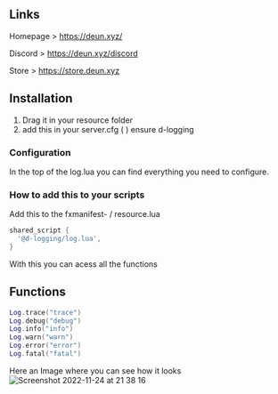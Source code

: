 ## Links

Homepage > https://deun.xyz/

Discord > https://deun.xyz/discord

Store > https://store.deun.xyz


## Installation

1. Drag it in your resource folder
2. add this in your server.cfg ( )
   ensure d-logging

### Configuration

In the top of the log.lua you can find everything you need to configure.

### How to add this to your scripts

Add this to the fxmanifest- / resource.lua

```lua
shared_script {
  '@d-logging/log.lua',
}
```

With this you can acess all the functions


## Functions

```lua
Log.trace("trace")
Log.debug("debug")
Log.info("info")
Log.warn("warn")
Log.error("error")
Log.fatal("fatal")

```

Here an Image where you can see how it looks
![Screenshot 2022-11-24 at 21 38 16](https://user-images.githubusercontent.com/116830002/203861349-98dfc31a-edfa-4f8e-a493-7ce2210afab1.png)
